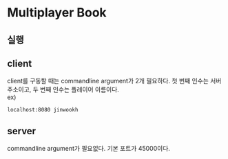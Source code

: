 Multiplayer Book
================


실행
------------
## client
client를 구동할 때는 commandline argument가 2개 필요하다.
첫 번째 인수는 서버주소이고, 두 번째 인수는 플레이어 이름이다.   
ex)
```
localhost:8080 jinwookh
```

## server
commandline argument가 필요없다. 기본 포트가 45000이다.
